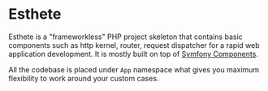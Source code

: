 # Esthete

Esthete is a "frameworkless" PHP project skeleton that contains basic components such as http kernel, router, request dispatcher for a rapid web application development. It is mostly built on top of [Symfony Components](https://symfony.com/components).

All the codebase is placed under `App` namespace what gives you maximum flexibility to work around your custom cases.
